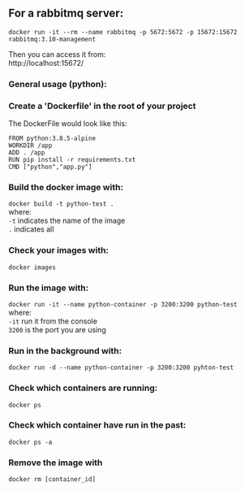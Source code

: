 ## For a rabbitmq server:
  `docker run -it --rm --name rabbitmq -p 5672:5672 -p 15672:15672 rabbitmq:3.10-management`  

Then you can access it from:  
  http://localhost:15672/


### General usage (python):
### Create a 'Dockerfile' in the root of your project  
The DockerFile would look like this:  

```
FROM python:3.8.5-alpine  
WORKDIR /app  
ADD . /app  
RUN pip install -r requirements.txt  
CMD ["python","app.py"]
```  

### Build the docker image with:  
  `docker build -t python-test .`  
where:  
  `-t`  indicates the name of the image  
  `.`   indicates all  

### Check your images with:  
  `docker images`  

### Run the image with:  
  `docker run -it --name python-container -p 3200:3200 python-test`  
where:  
  `-it`   run it from the console  
  `3200`  is the port you are using  

### Run in the background with:  
  `docker run -d --name python-container -p 3200:3200 pyhton-test`  

### Check which containers are running:  
  `docker ps`  

### Check which container have run in the past:
  `docker ps -a`  

### Remove the image with 
  `docker rm [container_id]`  